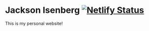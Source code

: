 # Jackson Isenberg [![Netlify Status](https://api.netlify.com/api/v1/badges/b572a54e-9a99-41ab-a780-23ea614d1638/deploy-status)](https://app.netlify.com/sites/jiceberg/deploys)

This is my personal website!